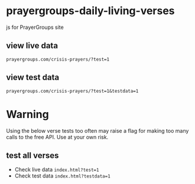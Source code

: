# prayergroups-daily-living-verses
js for PrayerGroups site

## view live data
`prayergroups.com/crisis-prayers/?test=1`

## view test data
`prayergroups.com/crisis-prayers/?test=1&testdata=1`

# Warning
Using the below verse tests too often may raise a flag for making too many calls to the free API. Use at your own risk.

## test all verses
- Check live data `index.html?test=1`
- Check test data `index.html?testdata=1`